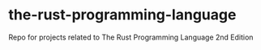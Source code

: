 # the-rust-programming-language
Repo for projects related to The Rust Programming Language 2nd Edition
